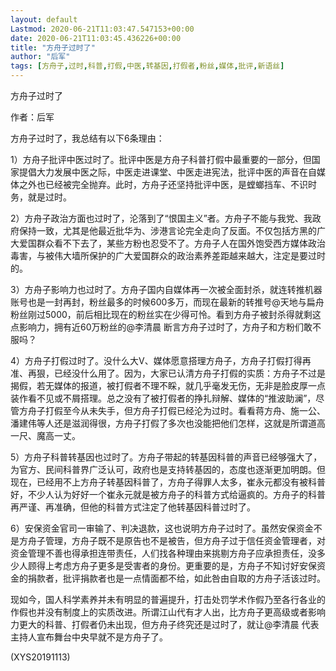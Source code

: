 ```yaml
---
layout: default
Lastmod: 2020-06-21T11:03:47.547153+00:00
date: 2020-06-21T11:03:45.436226+00:00
title: "方舟子过时了"
author: "后军"
tags: [方舟子,过时,科普,打假,中医,转基因,打假者,粉丝,媒体,批评,新语丝]
---
```


方舟子过时了

作者：后军

方舟子过时了，我总结有以下6条理由：

1）方舟子批评中医过时了。批评中医是方舟子科普打假中最重要的一部分，但国家提倡大力发展中医之际，中医走进课堂、中医走进宪法，批评中医的声音在自媒体之外也已经被完全抛弃。此时，方舟子还坚持批评中医，是螳螂挡车、不识时务，就是过时。

2）方舟子政治方面也过时了，沦落到了“恨国主义”者。方舟子不能与我党、我政府保持一致，尤其是他最近批华为、涉港言论完全走向了反面。不仅包括方黑的广大爱国群众看不下去了，某些方粉也忍受不了。方舟子人在国外饱受西方媒体政治毒害，与被伟大墙所保护的广大爱国群众的政治素养差距越来越大，注定是要过时的。

3）方舟子影响力也过时了。方舟子国内自媒体再一次被全面封杀，就连转推机器账号也是一封再封，粉丝最多的时候600多万，而现在最新的转推号@天地与扁舟 粉丝刚过5000，前后相比现在的粉丝实在少得可怜。看到方舟子被封杀得就剩这点影响力，拥有近60万粉丝的@李清晨 断言方舟子过时了，方舟子和方粉们敢不服吗？

4）方舟子打假过时了。没什么大V、媒体愿意搭理方舟子，方舟子打假打得再准、再狠，已经没什么用了。因为，大家已认清方舟子打假的实质：方舟子不过是揭假，若无媒体的报道，被打假者不理不睬，就几乎毫发无伤，无非是脸皮厚一点装作看不见或不屑搭理。总之没有了被打假者的挣扎辩解、媒体的“推波助澜”，尽管方舟子打假至今从未失手，但方舟子打假已经沦为过时。看看蒋方舟、施一公、潘建伟等人还是滋润得很，方舟子打假了多次也没能把他们怎样，这就是所谓道高一尺、魔高一丈。

5）方舟子科普转基因也过时了。方舟子带起的转基因科普的声音已经够强大了，为官方、民间科普界广泛认可，政府也是支持转基因的，态度也逐渐更加明朗。但现在，已经用不上方舟子转基因科普了，方舟子得罪人太多，崔永元都没有被科普好，不少人认为好好一个崔永元就是被方舟子的科普方式给逼疯的。方舟子的科普再严谨、再准确，但他的科普方式注定了他转基因科普过时了。

6）安保资金官司一审输了、判决退款，这也说明方舟子过时了。虽然安保资金不是方舟子管理，方舟子既不是原告也不是被告，但方舟子过于信任资金管理者，对资金管理不善也得承担连带责任，人们找各种理由来挑剔方舟子应承担责任，没多少人顾得上考虑方舟子更多是受害者的身份。更重要的是，方舟子不知讨好安保资金的捐款者，批评捐款者也是一点情面都不给，如此咎由自取的方舟子活该过时。

现如今，国人科学素养并未有明显的普遍提升，打击处罚学术作假乃至各行各业的作假也并没有制度上的实质改进。所谓江山代有才人出，比方舟子更高级或者影响力更大的科普、打假者仍未出现，但方舟子终究还是过时了，就让@李清晨 代表主持人宣布舞台中央早就不是方舟子了。

(XYS20191113)

